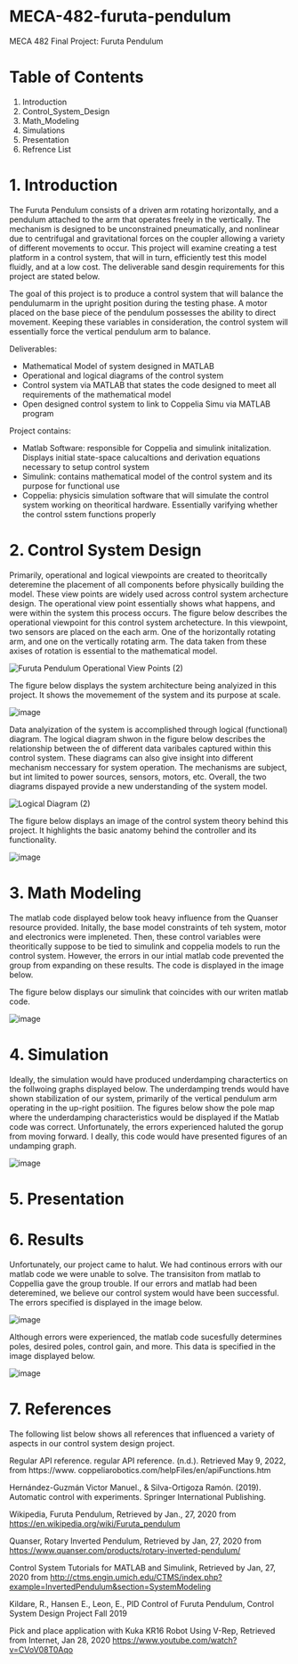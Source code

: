 # MECA-482-furuta-pendulum
MECA 482 Final Project: Furuta Pendulum


# Table of Contents
  1. Introduction
  2. Control_System_Design
  3. Math_Modeling
  4. Simulations
  5. Presentation
  6. Refrence List 

# 1. Introduction 
The Furuta Pendulum consists of a driven arm rotating horizontally, and a pendulum attached to the arm that operates freely in the vertically. The mechanism is designed to be unconstrained pneumatically, and nonlinear due to centrifugal and gravitational forces on the coupler allowing a variety of different movements to occur. This project will examine creating a test platform in a control system, that will in turn, efficiently test this model fluidly, and at a low cost. The deliverable sand desgin requirements for this project are stated below.

The goal of this project is to produce a control system that will balance the pendulumarm in the upright position during the testing phase. A motor placed on the base piece of the pendulum possesses the ability to direct movement. Keeping these variables in consideration, the control system will essentially force the vertical pendulum arm to balance. 

Deliverables: 
  - Mathematical Model of system designed in MATLAB
  - Operational and logical diagrams of the control system
  - Control system via MATLAB that states the code designed to meet all requirements of the mathematical model 
  - Open designed control system to link to Coppelia Simu via MATLAB program

Project contains:
  - Matlab Software: responsible for Coppelia and simulink initalization. Displays initial state-space calucaltions and derivation equations necessary to setup control system
  - Simulink: contains mathematical model of the control system and its purpose for functional use
  - Coppelia: physicis simulation software that will simulate the control system working on theoritical hardware. Essentially varifying whether the control sstem functions properly 

# 2. Control System Design 
Primarily, operational and logical viewpoints are created to theoritcally deteremine the placement of all components before physically building the model. These view points are widely used across control system archecture design. The operational view point essentially shows what happens, and were within the system this process occurs. The figure below describes the operational viewpoint for this control system archetecture. In this viewpoint, two sensors are placed on the each arm. One of the horizontally rotating arm, and one on the vertically rotating arm. The data taken from these axises of rotation is essential to the mathematical model. 

![Furuta Pendulum Operational View Points (2)](https://user-images.githubusercontent.com/103209385/168148443-cedd4c9c-813b-49d3-a2b3-9fe3d36d0f1d.jpg) 

The figure below displays the system architecture being analyized in this project. It shows the movemement of the system and its purpose at scale. 


![image](https://user-images.githubusercontent.com/103209385/167541313-5af5c753-19fa-494f-922a-f64d5a656e25.png)




Data analyization of the system is accomplished through logical (functional) diagram. The logical diagram shwon in the figure below describes the relationship between the of different data varibales captured within this control system. These diagrams can also give insight into different mechanism neccessary for system operation. The mechanisms are subject, but int limited to power sources, sensors, motors, etc. Overall, the two diagrams dispayed provide a new understanding of the system model.

![Logical Diagram  (2)](https://user-images.githubusercontent.com/103209385/168144217-28d10323-8986-4ba0-886d-110aa92e29d1.jpg)



The figure below displays an image of the control system theory behind this project. It highlights the basic anatomy behind the controller and its functionality.

![image](https://user-images.githubusercontent.com/103209385/167540489-10cbdfe6-5e80-4cb7-8394-fd5e4566cc8f.png)



# 3. Math Modeling  
The matlab code displayed below took heavy influence from the Quanser resource provided. Initally, the base model constraints of teh system, motor and electronics were impleneted. Then, these control variables were theoritically suppose to be tied to simulink and coppelia models to run the control system. However, the errors in our intial matlab code prevented the group from expanding on these results. The code is displayed in the image below. 

The figure below displays our simulink that coincides with our writen matlab code. 

![image](https://user-images.githubusercontent.com/103209385/167558207-1916dad6-f06a-4ce7-a109-fccf4dbc34c6.png)




# 4. Simulation
Ideally, the simulation would have produced underdamping charactertics on the follwoing graphs displayed below. The underdamping trends would have shown stabilization of our system, primarily of the vertical pendulum arm operating in the up-right positiion. The figures below show the pole map where the underdamping characteristics would be displayed if the Matlab code was correct. Unfortunately, the errors experienced haluted the gorup from moving forward. I deally, this code would have presented figures of an undamping graph. 

![image](https://user-images.githubusercontent.com/103209385/167546674-69ce93a7-458b-4c5a-a206-a5f437cf4a68.png)



# 5. Presentation

# 6. Results 

Unfortunately, our project came to halut. We had continous errors with our matlab code we were unable to solve. The transisiton from matlab to Coppellia gave the group trouble. If our errors and matlab had been deteremined, we believe our control system would have been successful. The errors specified is displayed in the image below.

![image](https://user-images.githubusercontent.com/103209385/168521889-3adc1a5d-74c7-4510-9e44-4cc68c8f61fe.png)

Although errors were experienced, the matlab code sucesfully determines poles, desired poles, control gain, and more. This data is specified in the image displayed below.

![image](https://user-images.githubusercontent.com/103209385/168522107-ad7da509-16d1-4dad-9f08-2d7d96e56b5f.png)



# 7. References 

The following list below shows all references that influenced a variety of aspects in our control system design project.

Regular API reference. regular API reference. (n.d.). Retrieved May 9, 2022, from https://www. coppeliarobotics.com/helpFiles/en/apiFunctions.htm

Hernández-Guzmán Victor Manuel., & Silva-Ortigoza Ramón. (2019). Automatic control with experiments. Springer International Publishing.

Wikipedia, Furuta Pendulum, Retrieved by Jan., 27, 2020 from
https://en.wikipedia.org/wiki/Furuta_pendulum

Quanser, Rotary Inverted Pendulum, Retrieved by Jan, 27, 2020 from
https://www.quanser.com/products/rotary-inverted-pendulum/

Control System Tutorials for MATLAB and Simulink, Retrieved by Jan, 27, 2020 from
http://ctms.engin.umich.edu/CTMS/index.php?example=InvertedPendulum&section=SystemModeling

Kildare, R., Hansen E., Leon, E., PID Control of Furuta Pendulum, Control System Design Project Fall
2019

Pick and place application with Kuka KR16 Robot Using V-Rep, Retrieved from Internet, Jan 28, 2020
https://www.youtube.com/watch?v=CVoV08T0Aqo
